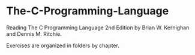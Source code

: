 # The-C-Programming-Language

Reading The C Programming Language 2nd Edition by Brian W. Kernighan and Dennis
M. Ritchie.

Exercises are organized in folders by chapter.
